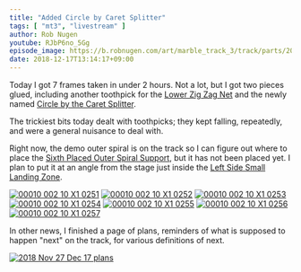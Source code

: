```yaml
---
title: "Added Circle by Caret Splitter"
tags: [ "mt3", "livestream" ]
author: Rob Nugen
youtube: RJbP6no_5Gg
episode_image: https://b.robnugen.com/art/marble_track_3/track/parts/2018_Dec_17_circle_by_caret_splitter.jpg
date: 2018-12-17T13:14:17+09:00
---
```


Today I got 7 frames taken in under 2 hours.  Not a lot, but I got two
pieces glued, including another toothpick for the
[Lower Zig Zag Net](/parts/lower_zig_zag_net/) and the newly named
[Circle by the Caret Splitter](/parts/circle_by_the_caret_splitter/).

The trickiest bits today dealt with toothpicks; they kept falling,
repeatedly, and were a general nuisance to deal with.

Right now, the demo outer spiral is on the track so I can figure out
where to place the [Sixth Placed Outer Spiral Support](/parts/006p_sixth_placed_outer_spiral_support/), but
it has not been placed yet.  I plan to put it at an angle from the
stage just inside the [Left Side Small Landing Zone](/p/lsslz).

[![00010 002 10 X1 0251](//b.robnugen.com/art/marble_track_3/frames/2018/thumbs/00010_002_10_X1_0251.jpg)](//b.robnugen.com/art/marble_track_3/frames/2018/00010_002_10_X1_0251.jpg)
[![00010 002 10 X1 0252](//b.robnugen.com/art/marble_track_3/frames/2018/thumbs/00010_002_10_X1_0252.jpg)](//b.robnugen.com/art/marble_track_3/frames/2018/00010_002_10_X1_0252.jpg)
[![00010 002 10 X1 0253](//b.robnugen.com/art/marble_track_3/frames/2018/thumbs/00010_002_10_X1_0253.jpg)](//b.robnugen.com/art/marble_track_3/frames/2018/00010_002_10_X1_0253.jpg)
[![00010 002 10 X1 0254](//b.robnugen.com/art/marble_track_3/frames/2018/thumbs/00010_002_10_X1_0254.jpg)](//b.robnugen.com/art/marble_track_3/frames/2018/00010_002_10_X1_0254.jpg)
[![00010 002 10 X1 0255](//b.robnugen.com/art/marble_track_3/frames/2018/thumbs/00010_002_10_X1_0255.jpg)](//b.robnugen.com/art/marble_track_3/frames/2018/00010_002_10_X1_0255.jpg)
[![00010 002 10 X1 0256](//b.robnugen.com/art/marble_track_3/frames/2018/thumbs/00010_002_10_X1_0256.jpg)](//b.robnugen.com/art/marble_track_3/frames/2018/00010_002_10_X1_0256.jpg)
[![00010 002 10 X1 0257](//b.robnugen.com/art/marble_track_3/frames/2018/thumbs/00010_002_10_X1_0257.jpg)](//b.robnugen.com/art/marble_track_3/frames/2018/00010_002_10_X1_0257.jpg)

In other news, I finished a page of plans, reminders of what is
supposed to happen "next" on the track, for various definitions of
next.

[![2018 Nov 27 Dec 17 plans](//b.robnugen.com/art/marble_track_3/storyboard/thumbs/2018_Nov_27_Dec_17_plans.jpg)](//b.robnugen.com/art/marble_track_3/storyboard/2018_Nov_27_Dec_17_plans.jpg)

